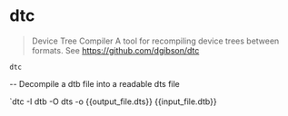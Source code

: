 # dtc

> Device Tree Compiler
> A tool for recompiling device trees between formats.
> See <https://github.com/dgibson/dtc>

`dtc`

-- Decompile a dtb file into a readable dts file

`dtc -I dtb -O dts -o {{output_file.dts}} {{input_file.dtb}}
